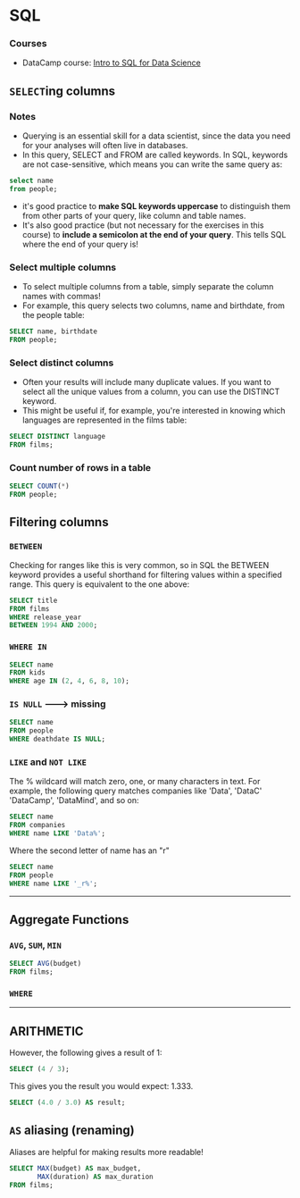 # SQL

### Courses
- DataCamp course:  [Intro to SQL for Data Science](https://www.datacamp.com/courses/intro-to-sql-for-data-science)


## `SELECT`ing columns

### Notes
- Querying is an essential skill for a data scientist, since the data you need for your analyses will often live in databases.
- In this query, SELECT and FROM are called keywords. In SQL, keywords are not case-sensitive, which means you can write the same query as:
```sql
select name
from people;
```
- it's good practice to **make SQL keywords uppercase** to distinguish them from other parts of your query, like column and table names.
- It's also good practice (but not necessary for the exercises in this course) to **include a semicolon at the end of your query**. This tells SQL where the end of your query is!

### Select multiple columns
- To select multiple columns from a table, simply separate the column names with commas!
- For example, this query selects two columns, name and birthdate, from the people table:
```sql
SELECT name, birthdate
FROM people;
```
### Select distinct columns
- Often your results will include many duplicate values. If you want to select all the unique values from a column, you can use the DISTINCT keyword.
- This might be useful if, for example, you're interested in knowing which languages are represented in the films table:
```sql
SELECT DISTINCT language
FROM films;
```

### Count number of rows in a table
```sql
SELECT COUNT(*)
FROM people;
```

## Filtering columns

### `BETWEEN`
Checking for ranges like this is very common, so in SQL the BETWEEN keyword provides a useful shorthand for filtering values within a specified range. This query is equivalent to the one above:
```sql
SELECT title
FROM films
WHERE release_year
BETWEEN 1994 AND 2000;
```

### `WHERE IN`
```sql
SELECT name
FROM kids
WHERE age IN (2, 4, 6, 8, 10);
```

### `IS NULL` ---> missing
```sql
SELECT name
FROM people
WHERE deathdate IS NULL;
```

### `LIKE` and `NOT LIKE`
The % wildcard will match zero, one, or many characters in text. For example, the following query matches companies like 'Data', 'DataC' 'DataCamp', 'DataMind', and so on:
```sql
SELECT name
FROM companies
WHERE name LIKE 'Data%';
```
Where the second letter of name has an "r"
```sql
SELECT name
FROM people
WHERE name LIKE '_r%';
```
---

## Aggregate Functions

### `AVG`, `SUM`, `MIN`
```sql
SELECT AVG(budget)
FROM films;
```

### `WHERE`

---

## ARITHMETIC
However, the following gives a result of 1:
```sql
SELECT (4 / 3);
```

This gives you the result you would expect: 1.333.
```sql
SELECT (4.0 / 3.0) AS result;
```

## `AS` aliasing (renaming)
Aliases are helpful for making results more readable!
```sql
SELECT MAX(budget) AS max_budget,
       MAX(duration) AS max_duration
FROM films;
```





